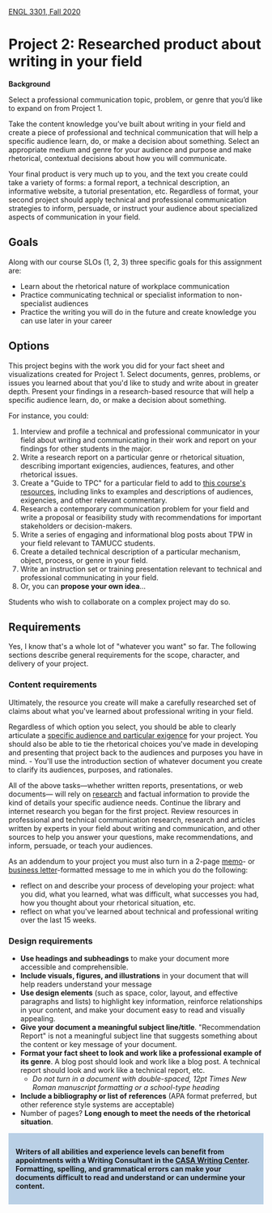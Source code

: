 [ENGL 3301, Fall 2020](index.html)

# Project 2: Researched product about writing in your field

**Background**

Select a professional communication topic, problem, or genre that you’d like to expand on from Project 1.

Take the content knowledge you’ve built about writing in your field and create a piece of professional and technical communication that will help a specific audience learn, do, or make a decision about something. Select an appropriate medium and genre for your audience and purpose and make rhetorical, contextual decisions about how you will communicate.

Your final product is very much up to you, and the text you create could take a variety of forms: a formal report, a technical description, an informative website, a tutorial presentation, etc. Regardless of format, your second project should apply technical and professional communication strategies to inform, persuade, or instruct your audience about specialized aspects of communication in your field.

## Goals

Along with our course SLOs (1, 2, 3) three specific goals for this assignment are:

- Learn about the rhetorical nature of workplace communication
- Practice communicating technical or specialist information to non-specialist audiences
- Practice the writing you will do in the future and create knowledge you can use later in your career

## Options

This project begins with the work you did for your fact sheet and visualizations created for Project 1. Select documents, genres, problems, or issues you learned about that you'd like to study and write about in greater depth. Present your findings in a research-based resource that will help a specific audience learn, do, or make a decision about something.

For instance, you could:

1. Interview and profile a technical and professional communicator in your field about writing and communicating in their work and report on your findings for other students in the major.
2. Write a research report on a particular genre or rhetorical situation, describing important exigencies, audiences, features, and other rhetorical issues.
5. Create a "Guide to TPC" for a particular field to add to [this course's resources](https://cdmandrews.github.io/3301/searching-professional-writing.html),  including links to examples and descriptions of audiences, exigencies, and other relevant commentary.
3. Research a contemporary communication problem for your field and write a proposal or feasibility study with recommendations for important stakeholders or decision-makers.
4. Write a series of engaging and informational blog posts about TPW in your field relevant to TAMUCC students.
3. Create a detailed technical description of a particular mechanism, object, process, or genre in your field.
4. Write an instruction set or training presentation relevant to technical and professional communicating in your field.
6. Or, you can **propose your own idea**...

Students who wish to collaborate on a complex project may do so. 

## Requirements
Yes, I know that's a whole lot of "whatever you want" so far. The following sections describe general requirements for the scope, character, and delivery of your project.

### Content requirements

Ultimately, the resource you create will make a carefully researched set of claims about what you&#39;ve learned about professional writing in your field.

Regardless of which option you select, you should be able to clearly articulate a [specific audience and particular exigence](https://pressbooks.bccampus.ca/technicalwriting/chapter/understandingrhetoricalsituation/) for your project. You should also be able to tie the rhetorical choices you've made in developing and presenting that project back to the audiences and purposes you have in mind. - You'll use the introduction section of whatever document you create to clarify its audiences, purposes, and rationales.

All of the above tasks&mdash;whether written reports, presentations, or web documents&mdash; will rely on [research](https://writingcommons.org/section/research/) and factual information to provide the kind of details your specific audience needs. Continue the library and internet research you began for the first project. Review resources in professional and technical communication research, research and articles written by experts in your field about writing and communication, and other sources to help you answer your questions, make recommendations, and inform, persuade, or teach your audiences.

As an addendum to your project you must also turn in a 2-page [memo](https://owl.purdue.edu/owl/subject_specific_writing/professional_technical_writing/memos/format.html)- or [business letter](https://owl.purdue.edu/owl/subject_specific_writing/professional_technical_writing/basic_business_letters/index.html)-formatted message to me in which you do the following:
  - reflect on and describe your process of developing your project: what you did, what you learned, what was difficult, what successes you had, how you thought about your rhetorical situation, etc.
  - reflect on what you've learned about technical and professional writing over the last 15 weeks.

### Design requirements

- **Use headings and subheadings** to make your document more accessible and comprehensible.
- **Include visuals, figures, and illustrations** in your document that will help readers understand your message
- **Use design elements** (such as space, color, layout, and effective paragraphs and lists) to highlight key information, reinforce relationships in your content, and make your document easy to read and visually appealing.
- **Give your document a meaningful subject line/title**. &quot;Recommendation Report&quot; is not a meaningful subject line that suggests something about the content or key message of your document.
- **Format your fact sheet to look and work like a professional example of its genre**. A blog post should look and work like a blog post. A technical report should look and work like a technical report, etc.
  - *Do not turn in a document with double-spaced, 12pt Times New Roman manuscript formatting or a school-type heading*
- **Include a bibliography or list of**  **references** (APA format preferred, but other reference style systems are acceptable)
- Number of pages? **Long enough to meet the needs of the rhetorical situation**.


<div style="background-color: #bad0e6; padding: 1em;">

**Writers of all abilities and experience levels can benefit from appointments with a Writing Consultant in the [CASA Writing Center](http://casa.tamucc.edu/wc.php). Formatting, spelling, and grammatical errors can make your documents difficult to read and understand or can undermine your content.**

</div>
